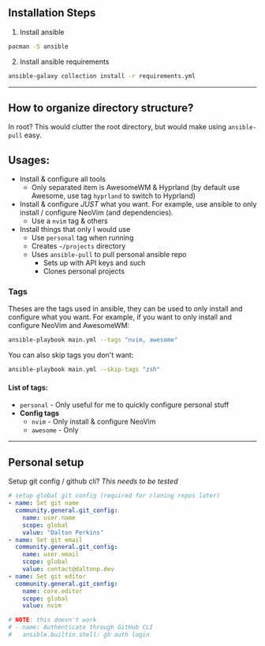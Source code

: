 ## Installation Steps

1. Install ansible

```sh
pacman -S ansible
```

2. Install ansible requirements

```sh
ansible-galaxy collection install -r requirements.yml
```

---

## How to organize directory structure?

In root? This would clutter the root directory, but would make using `ansible-pull` easy.


## Usages:

- Install & configure all tools
    - Only separated item is AwesomeWM & Hyprland (by default use Awesome, use tag `hyprland` to switch to Hyprland)
- Install & configure *JUST* what you want. For example, use ansible to only install / configure NeoVim (and dependencies).
    - Use a `nvim` tag & others
- Install things that only I would use
    - Use `personal` tag when running
    - Creates `~/projects` directory
    - Uses `ansible-pull` to pull personal ansible repo 
        - Sets up with API keys and such
        - Clones personal projects

### Tags
Theses are the tags used in ansible, they can be used to only install and configure what you want. For example, if you want to only install and configure NeoVim and AwesomeWM:

```sh
ansible-playbook main.yml --tags "nvim, awesome"
```

You can also skip tags you don't want:

```sh
ansible-playbook main.yml --skip-tags "zsh"
```

#### List of tags:
- `personal` - Only useful for me to quickly configure personal stuff
- **Config tags**
    - `nvim` - Only install & configure NeoVim
    - `awesome` - Only 

---

## Personal setup

Setup git config / github cli? *This needs to be tested*
```yaml
# setup global git config (required for cloning repos later)
- name: Set git name
  community.general.git_config:
    name: user.name
    scope: global
    value: "Dalton Perkins"
- name: Set git email
  community.general.git_config:
    name: user.email
    scope: global
    value: contact@daltonp.dev
- name: Set git editor
  community.general.git_config:
    name: core.editor
    scope: global
    value: nvim

# NOTE: this doesn't work
# - name: Authenticate through GitHub CLI
#   ansible.builtin.shell: gh auth login
```
